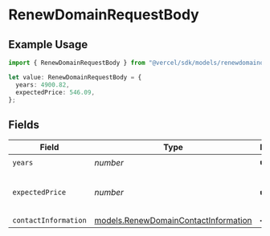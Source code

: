 # RenewDomainRequestBody

## Example Usage

```typescript
import { RenewDomainRequestBody } from "@vercel/sdk/models/renewdomainop.js";

let value: RenewDomainRequestBody = {
  years: 4900.82,
  expectedPrice: 546.09,
};
```

## Fields

| Field                                                                              | Type                                                                               | Required                                                                           | Description                                                                        |
| ---------------------------------------------------------------------------------- | ---------------------------------------------------------------------------------- | ---------------------------------------------------------------------------------- | ---------------------------------------------------------------------------------- |
| `years`                                                                            | *number*                                                                           | :heavy_check_mark:                                                                 | N/A                                                                                |
| `expectedPrice`                                                                    | *number*                                                                           | :heavy_check_mark:                                                                 | Represents a monetary amount in USD dollars                                        |
| `contactInformation`                                                               | [models.RenewDomainContactInformation](../models/renewdomaincontactinformation.md) | :heavy_minus_sign:                                                                 | N/A                                                                                |